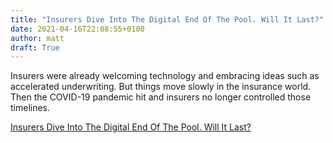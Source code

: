 ```yaml
---
title: "Insurers Dive Into The Digital End Of The Pool. Will It Last?"
date: 2021-04-16T22:08:55+0100
author: matt
draft: True
---
```

Insurers were already welcoming technology and embracing ideas such as accelerated underwriting. But things move slowly in the insurance world. Then the COVID-19 pandemic hit and insurers no longer controlled those timelines.

[ Insurers Dive Into The Digital End Of The Pool. Will It Last? ]( https://insurancenewsnet.com/innarticle/insurers-dive-into-the-digital-end-of-the-pool-will-it-last )
